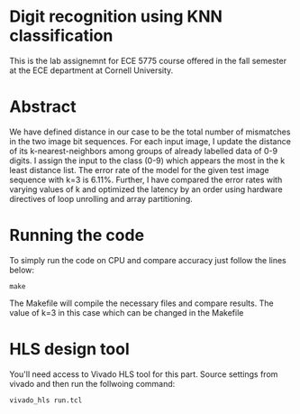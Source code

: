 # Digit recognition using KNN classification
This is the lab assignemnt for ECE 5775 course offered in the fall semester at the ECE department at Cornell University.  
# Abstract
We have defined distance in our case to be the total number of mismatches in the two image bit sequences. For each input image, I update the distance of its k-nearest-neighbors among groups of already labelled data of 0-9 digits. I assign the input to the class (0-9) which appears the most in the k least distance list. The error rate of the model for the given test image sequence with k=3 is 6.11%. Further, I have compared the error rates with varying values of k and optimized the latency by an order using hardware directives of loop unrolling and array partitioning. 
# Running the code
To simply run the code on CPU and compare accuracy just follow the lines below:
```
make
```
The Makefile will compile the necessary files and compare results. The value of k=3 in this case which can be changed in the Makefile

# HLS design tool
You'll need access to Vivado HLS tool for this part. Source settings from vivado and then run the follwoing command:
```
vivado_hls run.tcl
```
